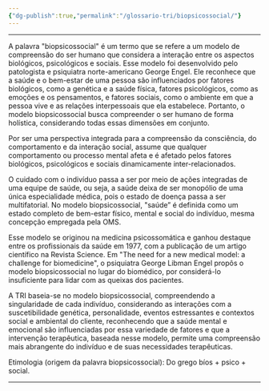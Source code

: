 ```yaml
---
{"dg-publish":true,"permalink":"/glossario-tri/biopsicossocial/"}
---
```


---


A palavra "biopsicossocial" é um termo que se refere a um modelo de compreensão do ser humano que considera a interação entre os aspectos biológicos, psicológicos e sociais. Esse modelo foi desenvolvido pelo patologista e psiquiatra norte-americano George Engel. Ele reconhece que a saúde e o bem-estar de uma pessoa são influenciados por fatores biológicos, como a genética e a saúde física, fatores psicológicos, como as emoções e os pensamentos, e fatores sociais, como o ambiente em que a pessoa vive e as relações interpessoais que ela estabelece. Portanto, o modelo biopsicossocial busca compreender o ser humano de forma holística, considerando todas essas dimensões em conjunto.


Por ser uma perspectiva integrada para a compreensão da consciência, do comportamento e da interação social, assume que qualquer comportamento ou processo mental afeta e é afetado pelos fatores biológicos, psicológicos e sociais dinamicamente inter-relacionados.

O cuidado com o indivíduo passa a ser por meio de ações integradas de uma equipe de saúde, ou seja, a saúde deixa de ser monopólio de uma única especialidade médica, pois o estado de doença passa a ser multifatorial. No modelo biopsicossocial, "saúde” é definida como um estado completo de bem-estar físico, mental e social do indivíduo, mesma concepção empregada pela OMS.

Esse modelo se originou na medicina psicossomática e ganhou destaque entre os profissionais da saúde em 1977, com a publicação de um artigo científico na Revista Science. Em "The need for a new medical model: a challenge for biomedicine", o psiquiatra George Libman Engel propôs o modelo biopsicossocial no lugar do biomédico, por considerá-lo insuficiente para lidar com as queixas dos pacientes. 

A TRI baseia-se no modelo biopsicossocial, compreendendo a singularidade de cada indivíduo, considerando as interações com a suscetibilidade genética, personalidade, eventos estressantes e contextos social e ambiental do cliente, reconhecendo que a saúde mental e emocional são influenciadas por essa variedade de fatores e que a intervenção terapêutica, baseada nesse modelo, permite uma compreensão mais abrangente do indivíduo e de suas necessidades terapêuticas.

Etimologia (origem da palavra biopsicossocial): Do grego bíos + psico + social.


----




